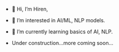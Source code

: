 - 👋 Hi, I’m Hiren,
- 👀 I’m interested in AI/ML, NLP models.
- 🌱 I’m currently learning basics of AI, NLP.

- Under construction...more coming soon...

<!---
hiren-6/hiren-6 is a ✨ special ✨ repository because its `README.md` (this file) appears on your GitHub profile.
You can click the Preview link to take a look at your changes.
--->
